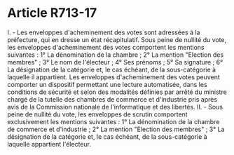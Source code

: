 # Article R713-17

I. - Les enveloppes d'acheminement des votes sont adressées à la préfecture, qui en dresse un état récapitulatif.   Sous peine de nullité du vote, les enveloppes d'acheminement des votes comportent les mentions suivantes :   1° La dénomination de la chambre ;   2° La mention "Election des membres" ;   3° Le nom de l'électeur ;   4° Ses prénoms ;   5° Sa signature ;   6° La désignation de la catégorie et, le cas échéant, de la sous-catégorie à laquelle il appartient.   Les enveloppes d'acheminement des votes peuvent comporter un dispositif permettant une lecture automatisée, dans les conditions de sécurité et selon des modalités définies par arrêté du ministre chargé de la tutelle des chambres de commerce et d'industrie pris après avis de la Commission nationale de l'informatique et des libertés.   II. - Sous peine de nullité du vote, les enveloppes de scrutin comportent exclusivement les mentions suivantes :   1° La dénomination de la chambre de commerce et d'industrie ;   2° La mention "Election des membres" ;   3° La désignation de la catégorie et, le cas échéant, de la sous-catégorie à laquelle appartient l'électeur.
